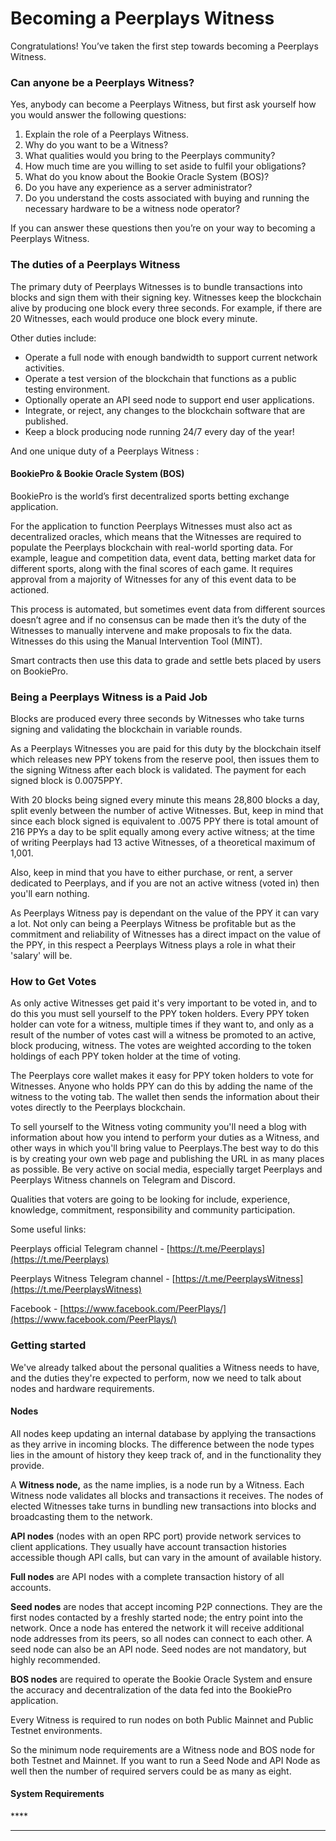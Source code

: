 # Becoming a Peerplays Witness

Congratulations! You’ve taken the first step towards becoming a Peerplays Witness.

### **Can anyone be a Peerplays Witness?**

Yes, anybody can become a Peerplays Witness, but first ask yourself how you would answer the following questions:

1. Explain the role of a Peerplays Witness. 
2. Why do you want to be a Witness?
3. What qualities would you bring to the Peerplays community?
4. How much time are you willing to set aside to fulfil your obligations?
5. What do you know about the Bookie Oracle System \(BOS\)?
6. Do you have any experience as a server administrator?
7. Do you understand the costs associated with buying and running the necessary hardware to be a witness node operator?

If you can answer these questions then you’re on your way to becoming a Peerplays Witness.

### **The duties of a Peerplays Witness**

The primary duty of Peerplays Witnesses is to bundle transactions into blocks and sign them with their signing key. Witnesses keep the blockchain alive by producing one block every three seconds. For example, if there are 20 Witnesses, each would produce one block every minute.

Other duties include:

* Operate a full node with enough bandwidth to support current network activities. 
* Operate a test version of the blockchain that functions as a public testing environment.
* Optionally operate an API seed node to support end user applications.
* Integrate, or reject, any changes to the blockchain software that are published. 
* Keep a block producing node running 24/7 every day of the year!

And one unique duty of a Peerplays Witness :

#### BookiePro & Bookie Oracle System \(BOS\)

BookiePro is the world’s first decentralized sports betting exchange application. 

For the application to function Peerplays Witnesses must also act as decentralized oracles, which means that the Witnesses are required to populate the Peerplays blockchain with real-world sporting data. For example, league and competition data, event data, betting market data for different sports, along with the final scores of each game. It requires approval from a majority of Witnesses for any of this event data to be actioned. 

This process is automated, but sometimes event data from different sources doesn’t agree and if no consensus can be made then it’s the duty of the Witnesses to manually intervene and make proposals to fix the data. Witnesses do this using the Manual Intervention Tool \(MINT\).

Smart contracts then use this data to grade and settle bets placed by users on BookiePro.

### Being a Peerplays Witness is a Paid Job

Blocks are produced every three seconds by Witnesses who take turns signing and validating the blockchain in variable rounds.

As a Peerplays Witnesses you are paid for this duty by the blockchain itself which releases new PPY tokens from the reserve pool, then issues them to the signing Witness after each block is validated. The payment for each signed block is 0.0075PPY.

With 20 blocks being signed every minute this means 28,800 blocks a day, split evenly between the number of active Witnesses. But, keep in mind that since each block signed is equivalent to .0075 PPY there is total amount of 216 PPYs a day to be split equally among every active witness; at the time of writing Peerplays had 13 active Witnesses, of a theoretical maximum of 1,001. 

Also, keep in mind that you have to either purchase, or rent, a server dedicated to Peerplays, and if you are not an active witness \(voted in\) then you'll earn nothing.

As Peerplays Witness pay is dependant on the value of the PPY it can vary a lot. Not only can being a Peerplays Witness be profitable but as the commitment and reliability of Witnesses has a direct impact on the value of the PPY, in this respect a Peerplays Witness plays a role in what their 'salary' will be.

### How to Get Votes

As only active Witnesses get paid it's very important to be voted in, and to do this you must sell yourself to the PPY token holders. Every PPY token holder can vote for a witness, multiple times if they want to, and only as a result of the number of votes cast will a witness be promoted to an active, block producing, witness. The votes are weighted according to the token holdings of each PPY token holder at the time of voting.

The Peerplays core wallet makes it easy for PPY token holders to vote for Witnesses. Anyone who holds PPY can do this by adding the name of the witness to the voting tab. The wallet then sends the information about their votes directly to the Peerplays blockchain.

To sell yourself to the Witness voting community you'll need a blog with  information about how you intend to perform your duties as a Witness, and other ways in which you'll bring value to Peerplays.The best way to do this is by creating your own web page and publishing the URL in as many places as possible. Be very active on social media, especially target Peerplays and Peerplays Witness channels on Telegram and Discord. 

Qualities that voters are going to be looking for include, experience, knowledge, commitment, responsibility and community participation.

Some useful links:

Peerplays official Telegram channel  - [https://t.me/Peerplays](https://t.me/Peerplays)

Peerplays Witness Telegram channel - [https://t.me/PeerplaysWitness](https://t.me/PeerplaysWitness)

Facebook - [https://www.facebook.com/PeerPlays/](https://www.facebook.com/PeerPlays/)

### **Getting started**

We've already talked about the personal qualities a Witness needs to have, and the duties they're expected to perform, now we need to talk about nodes and hardware requirements.

#### **Nodes**

All nodes keep updating an internal database by applying the transactions as they arrive in incoming blocks. The difference between the node types lies in the amount of history they keep track of, and in the functionality they provide.

A **Witness node,** as the name implies, is a node run by a Witness. Each Witness node validates all blocks and transactions it receives. The nodes of elected Witnesses take turns in bundling new transactions into blocks and broadcasting them to the network.

**API nodes** \(nodes with an open RPC port\) provide network services to client applications. They usually have account transaction histories accessible though API calls, but can vary in the amount of available history. 

**Full nodes** are API nodes with a complete transaction history of all accounts.

**Seed nodes** are nodes that accept incoming P2P connections. They are the first nodes contacted by a freshly started node; the entry point into the network. Once a node has entered the network it will receive additional node addresses from its peers, so all nodes can connect to each other. A seed node can also be an API node. Seed nodes are not mandatory, but highly recommended.

**BOS nodes** are required to operate the Bookie Oracle System and ensure the accuracy and decentralization of the data fed into the BookiePro application.

Every Witness is required to run nodes on both Public Mainnet and Public Testnet environments.

So the minimum node requirements are a Witness node and BOS node for both Testnet and Mainnet. If you want to run a Seed Node and API Node as well then the number of required servers could be as many as eight.

#### **System Requirements**

\*\*\*\*

  
****

  


